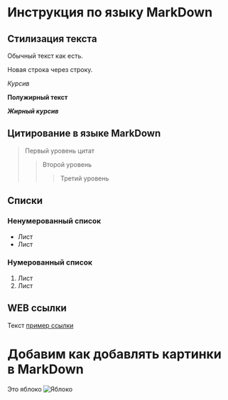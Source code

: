 # Инструкция по языку MarkDown

## Стилизация текста

Обычный текст как есть.

Новая строка через строку.

*Курсив*

**Полужирный текст**

***Жирный курсив***

## Цитирование в языке MarkDown

>Первый уровень цитат
>>Второй уровень
>>>Третий уровень

## Списки
### Ненумерованный список

* Лист
* Лист

### Нумерованный список 

1. Лист
2. Лист

## WEB ссылки

Текст [пример ссылки](http:network.com "Всплывающая подсказка")

# Добавим как добавлять картинки в MarkDown
Это яблоко
![Яблоко](apple.png) 

